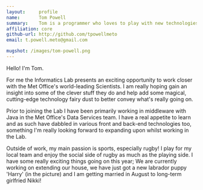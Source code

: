 ```yaml
---
layout:     profile
name:       Tom Powell
summary:    Tom is a programmer who loves to play with new technologies, he is particularly interested in how the Lab can expose and present data in a richer, more immersive and  innovative way.
affiliation: core
github-url: http://github.com/tpowellmeto
email: t.powell.meto@gmail.com

mugshot: /images/tom-powell.png
---
```

Hello! I'm Tom.

For me the Informatics Lab presents an exciting opportunity to work closer with the Met Office's world-leading Scientists. I am really hoping gain an insight into some of the clever stuff they do and help add some magical, cutting-edge technology fairy dust to better convey what's really going on.

Prior to joining the Lab I have been primarily working in middleware with Java in the Met Office's Data Services team. I have a real appetite to learn and as such have dabbled in various front and back-end technologies too, something I'm really looking forward to expanding upon whilst working in the Lab.

Outside of work, my main passion is sports, especially rugby! I play for my local team and enjoy the social side of rugby as much as the playing side. I have some really exciting things going on this year; We are currently working on extending our house, we have just got a new labrador puppy 'Harry' (in the picture) and I am getting married in August to long-term girlfried Nikki!
